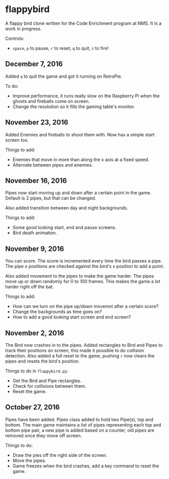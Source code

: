# flappybird

A flappy bird clone written for the Code Enrichment program at NMS. It is a work in progress.

Controls:
* ```space```, ```p``` to pause, ```r``` to reset, ```q``` to quit, ```z``` to fire!

## December 7, 2016

Added ```q``` to quit the game and got it running on RetroPie.

To do:
- Improve performance, it runs really slow on the Raspberry Pi when the ghosts and fireballs come on screen.
- Change the resolution so it fills the gaming table's monitor.

## November 23, 2016

Added Enemies and fireballs to shoot them with. Now has a simple start screen too.

Things to add:
- Enemies that move in more than along the x axis at a fixed speed.
- Alternate between pipes and enemies.

## November 16, 2016

Pipes now start moving up and down after a certain point in the game. Default is 2 pipes, but that can be changed.

Also added transition between day and night backgrounds.

Things to add:
- Some good looking start, end and pause screens.
- Bird death animation.

## November 9, 2016

You can score. The score is incremented every time the bird passes a pipe. The pipe x positions are checked against the
bird's x position to add a point.

Also added movement to the pipes to make the game harder. The pipes move up or down randomly for 0 to 100 frames. This
makes the game a lot harder right off  the bat.

Things to add:
- How can we turn on the pipe up/down movemnt after a certain score?
- Change the backgrounds as time goes on?
- How to add a good looking start screen and end screen?

## November 2, 2016

The Bird now crashes in to the pipes. Added rectangles to Bird and Pipes to track their positions on screen, this made
it possible to do collision detection. Also added a full reset to the game, pushing ```r``` now clears the pipes and
resets the bird's position.

Things to do in ```flappybird.py```:
- Get the Bird and Pipe rectangles.
- Check for collisions between them.
- Reset the game.

## October 27, 2016

Pipes have been added. Pipes class added to hold two Pipe(s), top and bottom. The main game maintains a list of pipes
representing each top and bottom pipe pair, a new pipe is added based on a counter, old pipes are removed once they
move off screen.

Things to do:
- Draw the pies off the right side of the screen.
- Move the pipes.
- Game freezes when the bird crashes, add a key command to reset the game.
